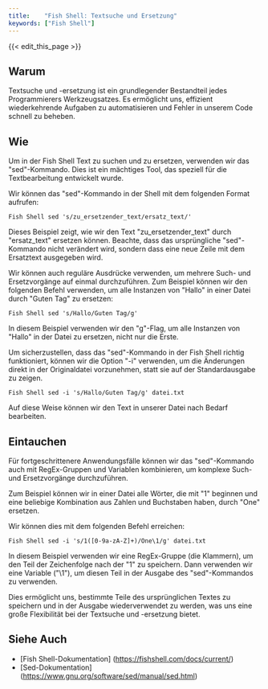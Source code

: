 ```yaml
---
title:    "Fish Shell: Textsuche und Ersetzung"
keywords: ["Fish Shell"]
---
```


{{< edit_this_page >}}

## Warum

Textsuche und -ersetzung ist ein grundlegender Bestandteil jedes Programmierers Werkzeugsatzes. Es ermöglicht uns, effizient wiederkehrende Aufgaben zu automatisieren und Fehler in unserem Code schnell zu beheben.

## Wie

Um in der Fish Shell Text zu suchen und zu ersetzen, verwenden wir das "sed"-Kommando. Dies ist ein mächtiges Tool, das speziell für die Textbearbeitung entwickelt wurde.

Wir können das "sed"-Kommando in der Shell mit dem folgenden Format aufrufen:

```
Fish Shell sed 's/zu_ersetzender_text/ersatz_text/'
```

Dieses Beispiel zeigt, wie wir den Text "zu_ersetzender_text" durch "ersatz_text" ersetzen können. Beachte, dass das ursprüngliche "sed"-Kommando nicht verändert wird, sondern dass eine neue Zeile mit dem Ersatztext ausgegeben wird.

Wir können auch reguläre Ausdrücke verwenden, um mehrere Such- und Ersetzvorgänge auf einmal durchzuführen. Zum Beispiel können wir den folgenden Befehl verwenden, um alle Instanzen von "Hallo" in einer Datei durch "Guten Tag" zu ersetzen:

```
Fish Shell sed 's/Hallo/Guten Tag/g'
```

In diesem Beispiel verwenden wir den "g"-Flag, um alle Instanzen von "Hallo" in der Datei zu ersetzen, nicht nur die Erste.

Um sicherzustellen, dass das "sed"-Kommando in der Fish Shell richtig funktioniert, können wir die Option "-i" verwenden, um die Änderungen direkt in der Originaldatei vorzunehmen, statt sie auf der Standardausgabe zu zeigen.

```
Fish Shell sed -i 's/Hallo/Guten Tag/g' datei.txt
```

Auf diese Weise können wir den Text in unserer Datei nach Bedarf bearbeiten.

## Eintauchen

Für fortgeschrittenere Anwendungsfälle können wir das "sed"-Kommando auch mit RegEx-Gruppen und Variablen kombinieren, um komplexe Such- und Ersetzvorgänge durchzuführen.

Zum Beispiel können wir in einer Datei alle Wörter, die mit "1" beginnen und eine beliebige Kombination aus Zahlen und Buchstaben haben, durch "One" ersetzen.

Wir können dies mit dem folgenden Befehl erreichen:

```
Fish Shell sed -i 's/1([0-9a-zA-Z]+)/One\1/g' datei.txt
```

In diesem Beispiel verwenden wir eine RegEx-Gruppe (die Klammern), um den Teil der Zeichenfolge nach der "1" zu speichern. Dann verwenden wir eine Variable ("\1"), um diesen Teil in der Ausgabe des "sed"-Kommandos zu verwenden.

Dies ermöglicht uns, bestimmte Teile des ursprünglichen Textes zu speichern und in der Ausgabe wiederverwendet zu werden, was uns eine große Flexibilität bei der Textsuche und -ersetzung bietet.

## Siehe Auch

- [Fish Shell-Dokumentation] (https://fishshell.com/docs/current/)
- [Sed-Dokumentation] (https://www.gnu.org/software/sed/manual/sed.html)